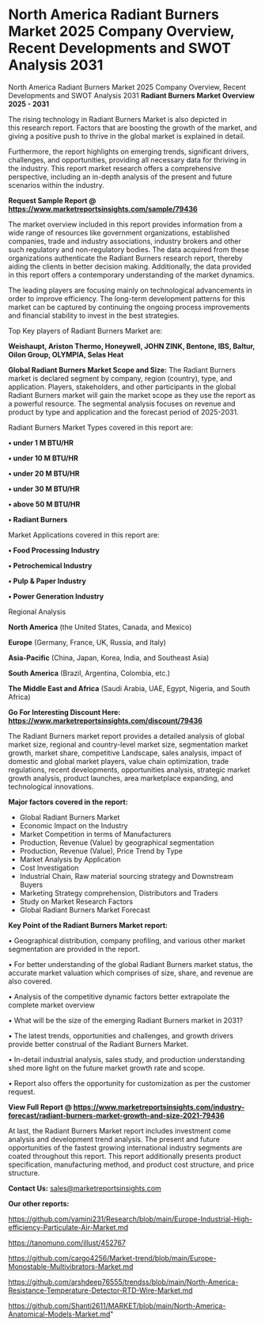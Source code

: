 # North America Radiant Burners Market 2025 Company Overview, Recent Developments and SWOT Analysis 2031
 North America Radiant Burners Market 2025 Company Overview, Recent Developments and SWOT Analysis 2031
<Strong> Radiant Burners Market Overview 2025 - 2031</strong>

The rising technology in Radiant Burners Market is also depicted in this research report. Factors that are boosting the growth of the market, and giving a positive push to thrive in the global market is explained in detail.

Furthermore, the report highlights on emerging trends, significant drivers, challenges, and opportunities, providing all necessary data for thriving in the industry. This report market research offers a comprehensive perspective, including an in-depth analysis of the present and future scenarios within the industry.

<strong>Request Sample Report @ <a href=https://www.marketreportsinsights.com/sample/79436>https://www.marketreportsinsights.com/sample/79436</a></strong>

The market overview included in this report provides information from a wide range of resources like government organizations, established companies, trade and industry associations, industry brokers and other such regulatory and non-regulatory bodies. The data acquired from these organizations authenticate the Radiant Burners research report, thereby aiding the clients in better decision making. Additionally, the data provided in this report offers a contemporary understanding of the market dynamics.

The leading players are focusing mainly on technological advancements in order to improve efficiency. The long-term development patterns for this market can be captured by continuing the ongoing process improvements and financial stability to invest in the best strategies.

Top Key players of Radiant Burners Market are:

<strong>Weishaupt, Ariston Thermo, Honeywell, JOHN ZINK, Bentone, IBS, Baltur, Oilon Group, OLYMPIA, Selas Heat</strong>

<strong><b>Global Radiant Burners Market Scope and Size:</b></strong>
The Radiant Burners market is declared segment by company, region (country), type, and application. Players, stakeholders, and other participants in the global Radiant Burners market will gain the market scope as they use the report as a powerful resource. The segmental analysis focuses on revenue and product by type and application and the forecast period of 2025-2031.

Radiant Burners Market Types covered in this report are:

<strong>• under 1 M BTU/HR

• under 10 M BTU/HR

• under 20 M BTU/HR

• under 30 M BTU/HR

• above 50 M BTU/HR

• Radiant Burners</strong>

Market Applications covered in this report are:

<strong>• Food Processing Industry

• Petrochemical Industry

• Pulp & Paper Industry

• Power Generation Industry</strong> 

Regional Analysis

<strong>North America</strong> (the United States, Canada, and Mexico)

<strong>Europe</strong> (Germany, France, UK, Russia, and Italy)

<strong>Asia-Pacific</strong> (China, Japan, Korea, India, and Southeast Asia)

<strong>South America</strong> (Brazil, Argentina, Colombia, etc.)

<strong>The Middle East and Africa</strong> (Saudi Arabia, UAE, Egypt, Nigeria, and South Africa)

<strong>Go For Interesting Discount Here: <a href=https://www.marketreportsinsights.com/discount/79436>https://www.marketreportsinsights.com/discount/79436</a></strong>

The Radiant Burners market report provides a detailed analysis of global market size, regional and country-level market size, segmentation market growth, market share, competitive Landscape, sales analysis, impact of domestic and global market players, value chain optimization, trade regulations, recent developments, opportunities analysis, strategic market growth analysis, product launches, area marketplace expanding, and technological innovations.

<strong><b>Major factors covered in the report:</b></strong>
<ul>
  <li>Global Radiant Burners Market </li>
  <li>Economic Impact on the Industry</li>
  <li>Market Competition in terms of Manufacturers</li>
  <li>Production, Revenue (Value) by geographical segmentation</li>
  <li>Production, Revenue (Value), Price Trend by Type</li>
  <li>Market Analysis by Application</li>
  <li>Cost Investigation</li>
  <li>Industrial Chain, Raw material sourcing strategy and Downstream Buyers</li>
  <li>Marketing Strategy comprehension, Distributors and Traders</li>
  <li>Study on Market Research Factors</li>
  <li>Global Radiant Burners Market Forecast</li>
</ul>

<strong><b>Key Point of the Radiant Burners Market report:</b></strong>

• Geographical distribution, company profiling, and various other market segmentation are provided in the report.

• For better understanding of the global Radiant Burners market status, the accurate market valuation which comprises of size, share, and revenue are also covered.

• Analysis of the competitive dynamic factors better extrapolate the complete market overview

• What will be the size of the emerging Radiant Burners market in 2031?

• The latest trends, opportunities and challenges, and growth drivers provide better construal of the Radiant Burners Market.

• In-detail industrial analysis, sales study, and production understanding shed more light on the future market growth rate and scope.

• Report also offers the opportunity for customization as per the customer request.

<strong><b>View Full Report @ <a href=https://www.marketreportsinsights.com/industry-forecast/radiant-burners-market-growth-and-size-2021-79436>https://www.marketreportsinsights.com/industry-forecast/radiant-burners-market-growth-and-size-2021-79436</a></b></strong>


At last, the Radiant Burners Market report includes investment come analysis and development trend analysis. The present and future opportunities of the fastest growing international industry segments are coated throughout this report. This report additionally presents product specification, manufacturing method, and product cost structure, and price structure.

<strong>Contact Us:</strong>
sales@marketreportsinsights.com

<strong>Our other reports:</strong>

<a href=https://github.com/yamini231/Research/blob/main/Europe-Industrial-High-efficiency-Particulate-Air-Market.md>https://github.com/yamini231/Research/blob/main/Europe-Industrial-High-efficiency-Particulate-Air-Market.md</a>

<a href=https://tanomuno.com/illust/452767>https://tanomuno.com/illust/452767</a>

<a href=https://github.com/cargo4256/Market-trend/blob/main/Europe-Monostable-Multivibrators-Market.md>https://github.com/cargo4256/Market-trend/blob/main/Europe-Monostable-Multivibrators-Market.md</a>

<a href=https://github.com/arshdeep76555/trendss/blob/main/North-America-Resistance-Temperature-Detector-RTD-Wire-Market.md>https://github.com/arshdeep76555/trendss/blob/main/North-America-Resistance-Temperature-Detector-RTD-Wire-Market.md</a>

<a href=https://github.com/Shanti2611/MARKET/blob/main/North-America-Anatomical-Models-Market.md>https://github.com/Shanti2611/MARKET/blob/main/North-America-Anatomical-Models-Market.md</a>"
